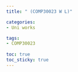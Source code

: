 ```yaml
---
title: " (COMP30023 W L)"

categories: 
- Uni works

tags:
- COMP30023
  
toc: true
toc_sticky: true
---
```

